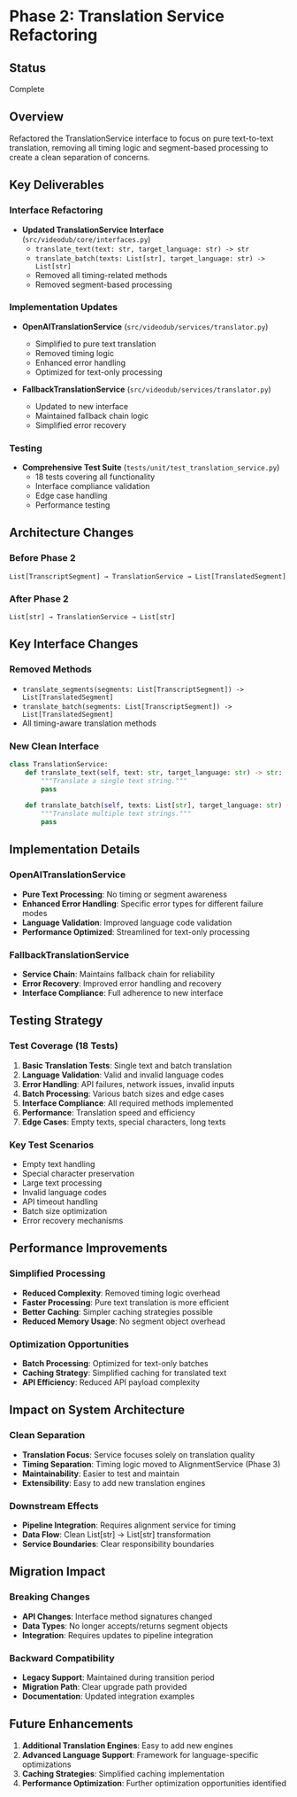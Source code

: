 # Phase 2: Translation Service Refactoring

## Status
Complete

## Overview
Refactored the TranslationService interface to focus on pure text-to-text translation, removing all timing logic and segment-based processing to create a clean separation of concerns.

## Key Deliverables

### Interface Refactoring
- **Updated TranslationService Interface** (`src/videodub/core/interfaces.py`)
  - `translate_text(text: str, target_language: str) -> str`
  - `translate_batch(texts: List[str], target_language: str) -> List[str]`
  - Removed all timing-related methods
  - Removed segment-based processing

### Implementation Updates
- **OpenAITranslationService** (`src/videodub/services/translator.py`)
  - Simplified to pure text translation
  - Removed timing logic
  - Enhanced error handling
  - Optimized for text-only processing

- **FallbackTranslationService** (`src/videodub/services/translator.py`)
  - Updated to new interface
  - Maintained fallback chain logic
  - Simplified error recovery

### Testing
- **Comprehensive Test Suite** (`tests/unit/test_translation_service.py`)
  - 18 tests covering all functionality
  - Interface compliance validation
  - Edge case handling
  - Performance testing

## Architecture Changes

### Before Phase 2
```
List[TranscriptSegment] → TranslationService → List[TranslatedSegment]
```

### After Phase 2
```
List[str] → TranslationService → List[str]
```

## Key Interface Changes

### Removed Methods
- `translate_segments(segments: List[TranscriptSegment]) -> List[TranslatedSegment]`
- `translate_batch(segments: List[TranscriptSegment]) -> List[TranslatedSegment]`
- All timing-aware translation methods

### New Clean Interface
```python
class TranslationService:
    def translate_text(self, text: str, target_language: str) -> str:
        """Translate a single text string."""
        pass
    
    def translate_batch(self, texts: List[str], target_language: str) -> List[str]:
        """Translate multiple text strings."""
        pass
```

## Implementation Details

### OpenAITranslationService
- **Pure Text Processing**: No timing or segment awareness
- **Enhanced Error Handling**: Specific error types for different failure modes
- **Language Validation**: Improved language code validation
- **Performance Optimized**: Streamlined for text-only processing

### FallbackTranslationService
- **Service Chain**: Maintains fallback chain for reliability
- **Error Recovery**: Improved error handling and recovery
- **Interface Compliance**: Full adherence to new interface

## Testing Strategy

### Test Coverage (18 Tests)
1. **Basic Translation Tests**: Single text and batch translation
2. **Language Validation**: Valid and invalid language codes
3. **Error Handling**: API failures, network issues, invalid inputs
4. **Batch Processing**: Various batch sizes and edge cases
5. **Interface Compliance**: All required methods implemented
6. **Performance**: Translation speed and efficiency
7. **Edge Cases**: Empty texts, special characters, long texts

### Key Test Scenarios
- Empty text handling
- Special character preservation
- Large text processing
- Invalid language codes
- API timeout handling
- Batch size optimization
- Error recovery mechanisms

## Performance Improvements

### Simplified Processing
- **Reduced Complexity**: Removed timing logic overhead
- **Faster Processing**: Pure text translation is more efficient
- **Better Caching**: Simpler caching strategies possible
- **Reduced Memory Usage**: No segment object overhead

### Optimization Opportunities
- **Batch Processing**: Optimized for text-only batches
- **Caching Strategy**: Simplified caching for translated text
- **API Efficiency**: Reduced API payload complexity

## Impact on System Architecture

### Clean Separation
- **Translation Focus**: Service focuses solely on translation quality
- **Timing Separation**: Timing logic moved to AlignmentService (Phase 3)
- **Maintainability**: Easier to test and maintain
- **Extensibility**: Easy to add new translation engines

### Downstream Effects
- **Pipeline Integration**: Requires alignment service for timing
- **Data Flow**: Clean List[str] → List[str] transformation
- **Service Boundaries**: Clear responsibility boundaries

## Migration Impact

### Breaking Changes
- **API Changes**: Interface method signatures changed
- **Data Types**: No longer accepts/returns segment objects
- **Integration**: Requires updates to pipeline integration

### Backward Compatibility
- **Legacy Support**: Maintained during transition period
- **Migration Path**: Clear upgrade path provided
- **Documentation**: Updated integration examples

## Future Enhancements

1. **Additional Translation Engines**: Easy to add new engines
2. **Advanced Language Support**: Framework for language-specific optimizations
3. **Caching Strategies**: Simplified caching implementation
4. **Performance Optimization**: Further optimization opportunities identified